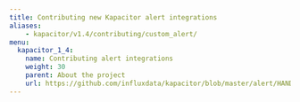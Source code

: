 ```yaml
---
title: Contributing new Kapacitor alert integrations
aliases:
    - kapacitor/v1.4/contributing/custom_alert/
menu:
  kapacitor_1_4:
    name: Contributing alert integrations
    weight: 30
    parent: About the project
    url: https://github.com/influxdata/kapacitor/blob/master/alert/HANDLERS.md
---
```

